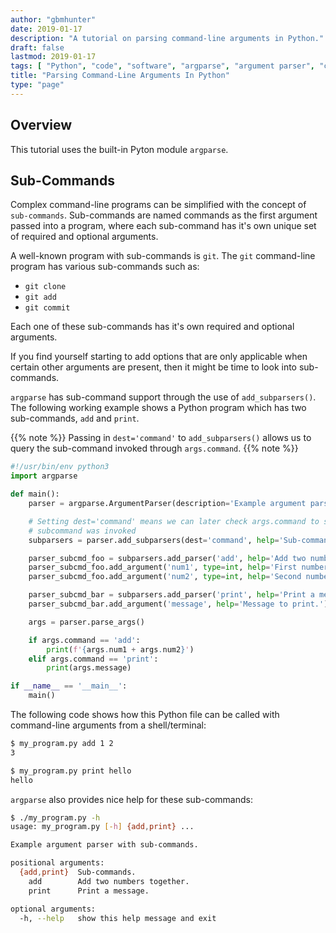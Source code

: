 ```yaml
---
author: "gbmhunter"
date: 2019-01-17
description: "A tutorial on parsing command-line arguments in Python."
draft: false
lastmod: 2019-01-17
tags: [ "Python", "code", "software", "argparse", "argument parser", "command-line", "CLI", "sub-commands" ]
title: "Parsing Command-Line Arguments In Python"
type: "page"
---
```


## Overview

This tutorial uses the built-in Pyton module `argparse`.

## Sub-Commands

Complex command-line programs can be simplified with the concept of `sub-commands`. Sub-commands are named commands as the first argument passed into a program, where each sub-command has it's own unique set of required and optional arguments.

A well-known program with sub-commands is `git`. The `git` command-line program has various sub-commands such as:

* `git clone`
* `git add`
* `git commit`

Each one of these sub-commands has it's own required and optional arguments.

If you find yourself starting to add options that are only applicable when certain other arguments are present, then it might be time to look into sub-commands.

`argparse` has sub-command support through the use of `add_subparsers()`. The following working example shows a Python program which has two sub-commands, `add` and `print`.

{{% note %}}
Passing in `dest='command'` to `add_subparsers()` allows us to query the sub-command invoked through `args.command`.
{{% note %}}

```python
#!/usr/bin/env python3
import argparse

def main():
    parser = argparse.ArgumentParser(description='Example argument parser with sub-commands.')

    # Setting dest='command' means we can later check args.command to see what
    # subcommand was invoked
    subparsers = parser.add_subparsers(dest='command', help='Sub-commands.')

    parser_subcmd_foo = subparsers.add_parser('add', help='Add two numbers together.')
    parser_subcmd_foo.add_argument('num1', type=int, help='First number to add.')
    parser_subcmd_foo.add_argument('num2', type=int, help='Second number to add.')

    parser_subcmd_bar = subparsers.add_parser('print', help='Print a message.')
    parser_subcmd_bar.add_argument('message', help='Message to print.')

    args = parser.parse_args()

    if args.command == 'add':
        print(f'{args.num1 + args.num2}')
    elif args.command == 'print':
        print(args.message)

if __name__ == '__main__':
    main()
```

The following code shows how this Python file can be called with command-line arguments from a shell/terminal:

```sh
$ my_program.py add 1 2
3

$ my_program.py print hello
hello
```

`argparse` also provides nice help for these sub-commands:

```sh
$ ./my_program.py -h
usage: my_program.py [-h] {add,print} ...

Example argument parser with sub-commands.

positional arguments:
  {add,print}  Sub-commands.
    add        Add two numbers together.
    print      Print a message.

optional arguments:
  -h, --help   show this help message and exit
```